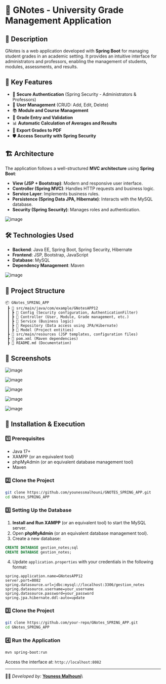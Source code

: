 # 📘 GNotes - University Grade Management Application

## 📌 Description

GNotes is a web application developed with **Spring Boot** for managing student grades in an academic setting. It provides an intuitive interface for administrators and professors, enabling the management of students, modules, assessments, and results.

## 🚀 Key Features

- 🔐 **Secure Authentication** (Spring Security - Administrators & Professors)
- 🏫 **User Management** (CRUD: Add, Edit, Delete)
- 📚 **Module and Course Management**
- 📝 **Grade Entry and Validation**
- 📊 **Automatic Calculation of Averages and Results**
- 📄 **Export Grades to PDF**
- 🛡️ **Access Security with Spring Security**

## 🏗️ Architecture

The application follows a well-structured **MVC architecture** using **Spring Boot**:

- **View (JSP + Bootstrap)**: Modern and responsive user interface.
- **Controller (Spring MVC)**: Handles HTTP requests and business logic.
- **Service Layer**: Implements business rules.
- **Persistence (Spring Data JPA, Hibernate)**: Interacts with the MySQL database.
- **Security (Spring Security)**: Manages roles and authentication.

![image](https://github.com/user-attachments/assets/b4d635a2-41fe-4651-853b-0e8b496ef92e)



## 🛠️ Technologies Used

- **Backend**: Java EE, Spring Boot, Spring Security, Hibernate
- **Frontend**: JSP, Bootstrap, JavaScript
- **Database**: MySQL
- **Dependency Management**: Maven
  
![image](https://github.com/user-attachments/assets/c1410224-3d3c-479d-a4e5-1b3402ad7746)


## 📂 Project Structure

```
📦 GNotes_SPRING_APP
 ┣ 📂 src/main/java/com/example/GNotesAPP12
 ┃ ┣ 📂 Config (Security configuration, AuthenticationFilter)
 ┃ ┣ 📂 Controller (User, Module, Grade management, etc.)
 ┃ ┣ 📂 Service (Business logic)
 ┃ ┣ 📂 Repository (Data access using JPA/Hibernate)
 ┃ ┣ 📂 Model (Project entities)
 ┣ 📂 src/main/resources (JSP templates, configuration files)
 ┣ 📜 pom.xml (Maven dependencies)
 ┣ 📜 README.md (Documentation)
```

## 📸 Screenshots
![image](https://github.com/user-attachments/assets/995e7fa8-2afe-4810-9830-58e1cc230e4f)

![image](https://github.com/user-attachments/assets/bf0215bd-84ad-4901-a6af-1d8982cacf9c)

![image](https://github.com/user-attachments/assets/79d724c4-75e2-4705-96c0-445a35184dad)

![image](https://github.com/user-attachments/assets/c79ec7d2-1b5d-48d0-82f0-be218790bc12)

![image](https://github.com/user-attachments/assets/909e4369-1659-4b1c-a6e7-4f13aa525036)




## 🏁 Installation & Execution

### 1️⃣ Prerequisites

- Java 17+
- XAMPP (or an equivalent tool)
- phpMyAdmin (or an equivalent database management tool)
- Maven

### 2️⃣ Clone the Project

```bash
git clone https://github.com/younessmalhouni/GNOTES_SPRING_APP.git
cd GNotes_SPRING_APP
```

### 3️⃣ Setting Up the Database

1. **Install and Run XAMPP** (or an equivalent tool) to start the MySQL server.
2. Open **phpMyAdmin** (or an equivalent database management tool).
3. Create a new database:

```sql
CREATE DATABASE gestion_notes;sql
CREATE DATABASE gestion_notes;
```

4. Update `application.properties` with your credentials in the following format:

```properties
spring.application.name=GNotesAPP12
server.port=8082
spring.datasource.url=jdbc:mysql://localhost:3306/gestion_notes
spring.datasource.username=your_username
spring.datasource.password=your_password
spring.jpa.hibernate.ddl-auto=update
```

### 3️⃣ Clone the Project

```bash
git clone https://github.com/your-repo/GNotes_SPRING_APP.git
cd GNotes_SPRING_APP
```

### 4️⃣ Run the Application

```bash
mvn spring-boot:run
```

Access the interface at: `http://localhost:8082`

---

👨‍💻 *Developed by:* **[Youness Malhouni](https://www.linkedin.com/in/youness-malhouni/)**\


